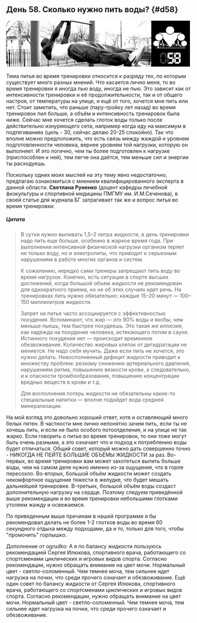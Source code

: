 ## День 58. Сколько нужно пить воды? {#d58}

![](src/img/58.jpg)

Тема питья во время тренировки относится к разряду тех, по которым существует много разных мнений. Что касается лично меня, то во время тренировки я иногда пью воду, иногда не пью. Это зависит как от интенсивности тренировки и её продолжительности, так и от общего настроя, от температуры на улице, и ещё от того, хочется мне пить или нет. Стоит заметить, что раньше (пару-тройку лет назад) во время тренировок пил больше, а объём и интенсивность тренировок была ниже. Сейчас мне хочется сделать глоток воды только после действительно изнуряющего сета, например когда иду на максимум в подтягиваниях (цель - 30, сейчас делаю 20-25 спокойно). Так что вполне можно предположить, что есть связь между жаждой и уровнем подготовленности человека, вернее уровнем той нагрузки, которую он выполняет. И это логично, чем ты более подготовлен к нагрузке (приспособлен к ней), тем легче она даётся, тем меньше сил и энергии ты расходуешь. 

Поскольку одних моих мыслей на эту тему явно недостаточно, предлагаю ознакомиться с мнением квалифицированного эксперта в данной области. **Светлана Руненко** (доцент кафедры лечебной физкультуры и спортивной медицины ПМГМУ им. И.М.Сеченова), в своей статье для журнала БГ затрагивает так же и вопрос питья во время тренировки: 

> 
##### Цитата
>
> В сутки нужно выпивать 1,5–2 литра жидкости, в день тренировки надо пить еще больше, особенно в жаркое время года. При выполнении интенсивной физической нагрузки организм теряет не только воду, но и электролиты, что приводит к серьезным нарушениям в работе многих органов и систем. 
> 
> К сожалению, нередко сами тренеры запрещают пить воду во время нагрузок. Конечно, есть ситуации в спорте высших достижений, когда большой объем жидкости не рекомендован для однократного приема, но не об этих случаях идет речь. На тренировках пить нужно обязательно: каждые 15–20 минут — 100–150 миллилитров жидкости. 
> 
> Запрет на питье часто ассоциируется с эффективностью похудения. Вспоминают, что жир — это 90% воды и якобы, чем меньше пьешь, тем быстрее похудеешь. Это такая же иллюзия, как надежда на похудение человека, истекающего потом в сауне. Истинного похудения нет — происходит временное обезвоживание. Количество жировых клеток от дегидратации не меняется. Не надо себя мучить. Даже если пить не хочется, это нужно делать. Невосполненный дефицит жидкости приводит к множеству проблем: резкому снижению артериального давления, нарушениям ритма, повышению вязкости крови, а следовательно, и к опасности тромбообразования, повышению концентрации вредных веществ в крови и т.д. 
> 
> Для восполнения потерь жидкости не обязательны какие-то специальные напитки — вполне подойдет вода средней минерализации.

На мой взгляд это довольно хороший ответ, хотя и оставляющий много белых пятен. В частности мне лично непонятно зачем пить, если ты не хочешь пить, и если не было особого потоотделения, и на улице не так жарко. Если говорить о питье во время тренировок, то они тоже могут быть очень разными, а это означает что и подход к потреблению воды будет отличаться. Общий совет, который можно дать совершенно точно - НИКОГДА НЕ ПЕЙТЕ БОЛЬШИЕ ОБЪЁМЫ ЖИДКОСТИ за раз. Во-первых, во время тренировки вам может захотеться выпить больше воды, чем на самом деле нужно именно из-за ощущения, что в горле пересохло. Во-вторых, большой объём жидкости может создать некомфортное ощущение тяжести в желудке, что будет мешать дальнейшей тренировке. В-третьих, большой объём воды создаст дополнительную нагрузку на сердце. Поэтому следуем приведённой выше рекомендации и во время тренировки небольшими глотками утоляем жажду и освежаемся. 

По приведенным выше причинам в нашей программе я бы рекомендовал делать не более 1-2 глотков воды во время 60 секундного отдыха между подходами, да и то, только для того, чтобы "промочить" горлышко. 

Дополнение от ogrudko:
А я по балансу жидкости пользуюсь рекомендацией Сергея Илюкова, спортивного врача, работающего со спортсменами циклических и игровых видов спорта. Согласно рекомендации, нужно обращать внимание на цвет мочи. Нормальный цвет - светло-соломенный. Чем темнее моча, тем сильнее идет нагрузка на почки, что среди прочего означает и обезвоживание. Ещё один совет по балансу жидкости от Сергея Илюкова, спортивного врача, работающего со спортсменами циклических и игровых видов спорта. Согласно рекомендации, нужно обращать внимание на цвет мочи. Нормальный цвет - светло-соломенный. Чем темнее моча, тем сильнее идет нагрузка на почки, что среди прочего означает и обезвоживание.

